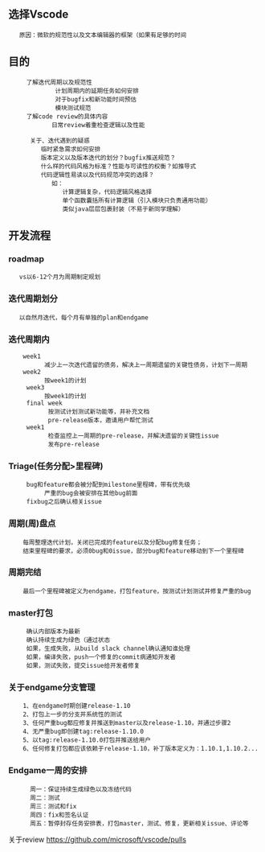 ## 选择Vscode 
```
   原因：微软的规范性以及文本编辑器的框架（如果有足够的时间 
```

## 目的
``` 
     了解迭代周期以及规范性
             计划周期内的延期任务如何安排
             对于bugfix和新功能时间预估
             模块测试规范
     了解code review的具体内容
            日常review着重检查逻辑以及性能
      
      关于、迭代遇到的疑惑
         临时紧急需求如何安排
         版本定义以及版本迭代的划分？bugfix推送规范？
         什么样的代码风格为标准？性能与可读性的权衡？如推导式
         代码逻辑性易读以及代码规范冲突的选择？
            如：
               计算逻辑复杂，代码逻辑风格选择
               单个函数囊括所有计算逻辑（引入模块只负责通用功能）
               类似java层层包裹封装（不易于新同学理解）
```    

## 开发流程

### roadmap
```
   vs以6-12个月为周期制定规划
```

### 迭代周期划分
```
   以自然月迭代，每个月有单独的plan和endgame
```

### 迭代周期内

```
    week1
          减少上一次迭代遗留的债务，解决上一周期遗留的关键性债务，计划下一周期
    week2
          按week1的计划
     week3
          按week1的计划
     final week
           按测试计划测试新功能等，并补充文档
           pre-release版本，邀请用户帮忙测试
     week1
           检查监控上一周期的pre-release，并解决遗留的关键性issue
           发布pre-release
```

### Triage(任务分配>里程碑)
```
     bug和feature都会被分配到milestone里程碑，带有优先级
          严重的bug会被安排在其他bug前面
     fixbug之后确认相关issue
```

### 周期(周)盘点
```
    每周整理迭代计划，关闭已完成的feature以及分配bug修复任务；
    结束里程碑的要求，必须0bug和0issue，部分bug和feature移动到下一个里程碑
```

### 周期完结
```
    最后一个里程碑被定义为endgame，打包feature，按测试计划测试并修复严重的bug
```


### master打包
```
     确认内部版本为最新
     确认持续生成为绿色（通过状态
     如果，生成失败，从build slack channel确认通知谁处理
     如果，编译失败，push一个修复的commit病通知开发者
     如果，测试失败，提交issue给开发者修复
````

### 关于endgame分支管理

```
    1、在endgame时期创建release-1.10
    2、打包上一步的分支并系统性的测试
    3、任何严重bug都应修复并推送到master以及release-1.10，并通过步骤2
    4、无严重bug即创建tag:release-1.10.0
    5、以tag:release-1.10.0打包并推送给用户
    6、任何修复打包都应该依赖于release-1.10，补丁版本定义为：1.10.1,1.10.2...
```

### Endgame一周的安排
```
      周一：保证持续生成绿色以及冻结代码
      周二：测试
      周三：测试和fix
      周四：fix和签名认证
      周五：暂停封存任务安排表，打包master，测试、修复，更新相关issue、评论等
```



关于review
https://github.com/microsoft/vscode/pulls




    
